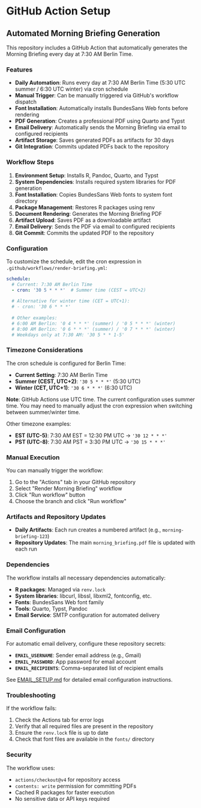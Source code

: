 # GitHub Action Setup

## Automated Morning Briefing Generation

This repository includes a GitHub Action that automatically generates the Morning Briefing every day at 7:30 AM Berlin Time.

### Features

- **Daily Automation**: Runs every day at 7:30 AM Berlin Time (5:30 UTC summer / 6:30 UTC winter) via cron schedule
- **Manual Trigger**: Can be manually triggered via GitHub's workflow dispatch
- **Font Installation**: Automatically installs BundesSans Web fonts before rendering
- **PDF Generation**: Creates a professional PDF using Quarto and Typst
- **Email Delivery**: Automatically sends the Morning Briefing via email to configured recipients
- **Artifact Storage**: Saves generated PDFs as artifacts for 30 days
- **Git Integration**: Commits updated PDFs back to the repository

### Workflow Steps

1. **Environment Setup**: Installs R, Pandoc, Quarto, and Typst
2. **System Dependencies**: Installs required system libraries for PDF generation
3. **Font Installation**: Copies BundesSans Web fonts to system font directory
4. **Package Management**: Restores R packages using renv
5. **Document Rendering**: Generates the Morning Briefing PDF
6. **Artifact Upload**: Saves PDF as a downloadable artifact
7. **Email Delivery**: Sends the PDF via email to configured recipients
8. **Git Commit**: Commits the updated PDF to the repository

### Configuration

To customize the schedule, edit the cron expression in `.github/workflows/render-briefing.yml`:

```yaml
schedule:
  # Current: 7:30 AM Berlin Time 
  - cron: '30 5 * * *'  # Summer time (CEST = UTC+2)
  
  # Alternative for winter time (CET = UTC+1):
  # - cron: '30 6 * * *'
  
  # Other examples:
  # 6:00 AM Berlin: '0 4 * * *' (summer) / '0 5 * * *' (winter)
  # 8:00 AM Berlin: '0 6 * * *' (summer) / '0 7 * * *' (winter)
  # Weekdays only at 7:30 AM: '30 5 * * 1-5'
```

### Timezone Considerations

The cron schedule is configured for Berlin Time:

- **Current Setting**: 7:30 AM Berlin Time
- **Summer (CEST, UTC+2)**: `'30 5 * * *'` (5:30 UTC)
- **Winter (CET, UTC+1)**: `'30 6 * * *'` (6:30 UTC)

**Note**: GitHub Actions use UTC time. The current configuration uses summer time. 
You may need to manually adjust the cron expression when switching between summer/winter time.

Other timezone examples:
- **EST (UTC-5)**: 7:30 AM EST = 12:30 PM UTC → `'30 12 * * *'`
- **PST (UTC-8)**: 7:30 AM PST = 3:30 PM UTC → `'30 15 * * *'`

### Manual Execution

You can manually trigger the workflow:

1. Go to the "Actions" tab in your GitHub repository
2. Select "Render Morning Briefing" workflow
3. Click "Run workflow" button
4. Choose the branch and click "Run workflow"

### Artifacts and Repository Updates

- **Daily Artifacts**: Each run creates a numbered artifact (e.g., `morning-briefing-123`)
- **Repository Updates**: The main `morning_briefing.pdf` file is updated with each run

### Dependencies

The workflow installs all necessary dependencies automatically:

- **R packages**: Managed via `renv.lock`
- **System libraries**: libcurl, libssl, libxml2, fontconfig, etc.
- **Fonts**: BundesSans Web font family
- **Tools**: Quarto, Typst, Pandoc
- **Email Service**: SMTP configuration for automated delivery

### Email Configuration

For automatic email delivery, configure these repository secrets:

- **`EMAIL_USERNAME`**: Sender email address (e.g., Gmail)
- **`EMAIL_PASSWORD`**: App password for email account
- **`EMAIL_RECIPIENTS`**: Comma-separated list of recipient emails

See [EMAIL_SETUP.md](EMAIL_SETUP.md) for detailed email configuration instructions.

### Troubleshooting

If the workflow fails:

1. Check the Actions tab for error logs
2. Verify that all required files are present in the repository
3. Ensure the `renv.lock` file is up to date
4. Check that font files are available in the `fonts/` directory

### Security

The workflow uses:

- `actions/checkout@v4` for repository access
- `contents: write` permission for committing PDFs
- Cached R packages for faster execution
- No sensitive data or API keys required
